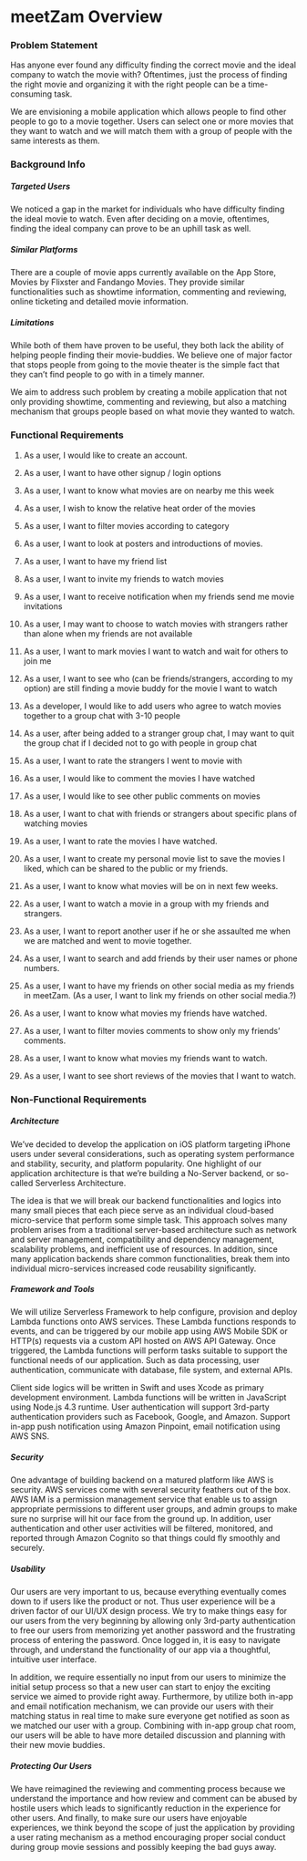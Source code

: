 # meetZam Overview

				 	 						
### Problem Statement 

Has anyone ever found any difficulty finding the correct movie and the ideal company to watch the movie with? Oftentimes, just the process of finding the right movie and organizing it with the right people can be a time-consuming task.

We are envisioning a mobile application which allows people to find other people to go to a movie together. Users can select one or more movies that they want to watch and we will match them with a group of people with the same interests as them. 

### Background Info	
					
##### Targeted Users 
		
We noticed a gap in the market for individuals who have difficulty finding the ideal movie to watch. Even after deciding on a movie, oftentimes, finding the ideal company can prove to be an uphill task as well.
					
##### Similar Platforms 
	
There are a couple of movie apps currently available on the App Store, Movies by Flixster and Fandango Movies. They provide similar functionalities such as showtime information, commenting and reviewing, online ticketing and detailed movie information.  

##### Limitations 

While both of them have proven to be useful, they both lack the ability of helping people finding their movie-buddies. We believe one of major factor that stops people from going to the movie theater is the simple fact that they can’t find people to go with in a timely manner. 

We aim to address such problem by creating a mobile application that not only providing showtime, commenting and reviewing, but also a matching mechanism that groups people based on what movie they wanted to watch.
			
### Functional Requirements

1. As a user, I would like to create an account.
2. As a user, I want to have other signup / login options
3. As a user, I want to know what movies are on nearby me this week
4. As a user, I wish to know the relative heat order of the movies
5. As a user, I want to filter movies according to category
6. As a user, I want to look at posters and introductions of movies.
7. As a user, I want to have my friend list
8. As a user, I want to invite my friends to watch movies
9. As a user, I want to receive notification when my friends send me movie invitations
10. As a user, I may want to choose to watch movies with strangers rather than alone when my friends are not available
11. As a user, I want to mark movies I want to watch and wait for others to join me
12. As a user, I want to see who (can be friends/strangers, according to my option) are still finding a movie buddy for the movie I want to watch
13. As a developer, I would like to add users who agree to watch movies together to a group chat with 3-10 people
14. As a user, after being added to a stranger group chat, I may want to quit the group chat if I decided not to go with people in group chat
15. As a user, I want to rate the strangers I went to movie with
16. As a user, I would like to comment the movies I have watched
17. As a user, I would like to see other public comments on movies
18. As a user, I want to chat with friends or strangers about specific plans of watching movies
19. As a user, I want to rate the movies I have watched.
20. As a user, I want to create my personal movie list to save the movies I liked, which can be shared to the public or my friends.

21. As a user, I want to know what movies will be on in next few weeks. 
22. As a user, I want to watch a movie in a group with my friends and strangers.
23. As a user, I want to report another user if he or she assaulted me when we are matched and went to movie together.
24. As a user, I want to search and add friends by their user names or phone numbers.
25. As a user, I want to have my friends on other social media as my friends in meetZam. (As a user, I want to link my friends on other social media.?)
26. As a user, I want to know what movies my friends have watched.
27. As a user, I want to filter movies comments to show only my friends’ comments.
28. As a user, I want to know what movies my friends want to watch.
29. As a user, I want to see short reviews of the movies that I want to watch.


### Non-Functional Requirements
							
##### Architecture 
					
We’ve decided to develop the application on iOS platform targeting iPhone users under several considerations, such as operating system performance and stability, security, and platform popularity. One highlight of our application architecture is that we’re building a No-Server backend, or so-called Serverless Architecture. 

The idea is that we will break our backend functionalities and logics into many small pieces that each piece serve as an individual cloud-based micro-service that perform some simple task. This approach solves many problem arises from a traditional server-based architecture such as network and server management, compatibility and dependency management, scalability problems, and inefficient use of resources. In addition, since many application backends share common functionalities, break them into individual micro-services increased code reusability significantly. 

##### Framework and Tools

We will utilize Serverless Framework to help configure, provision and deploy Lambda functions onto AWS services. These Lambda functions responds to events, and can be triggered by our mobile app using AWS Mobile SDK or HTTP(s) requests via a custom API hosted on AWS API Gateway. Once triggered, the Lambda functions will perform tasks suitable to support the functional needs of our application. Such as data processing, user authentication, communicate with database, file system, and external APIs. 

Client side logics will be written in Swift and uses Xcode as primary development environment. Lambda functions will be written in JavaScript using Node.js 4.3 runtime. User authentication will support 3rd-party authentication providers such as Facebook, Google, and Amazon. Support in-app push notification using Amazon Pinpoint, email notification using AWS SNS. 

##### Security

One advantage of building backend on a matured platform like AWS is security. AWS services come with several security feathers out of the box. AWS IAM is a permission management service that enable us to assign appropriate permissions to different user groups, and admin groups to make sure no surprise will hit our face from the ground up. In addition, user authentication and other user activities will be filtered, monitored, and reported through Amazon Cognito so that things could fly smoothly and securely.  

##### Usability

Our users are very important to us, because everything eventually comes down to if users like the product or not. Thus user experience will be a driven factor of our UI/UX design process. We try to make things easy for our users from the very beginning by allowing only 3rd-party authentication to free our users from memorizing yet another password and the frustrating process of entering the password. Once logged in, it is easy to navigate through, and understand the functionality of our app via a thoughtful, intuitive user interface. 

In addition, we require essentially no input from our users to minimize the initial setup process so that a new user can start to enjoy the exciting service we aimed to provide right away. Furthermore, by utilize both in-app and email notification mechanism, we can provide our users with their matching status in real time to make sure everyone get notified as soon as we matched our user with a group. Combining with in-app group chat room, our users will be able to have more detailed discussion and planning with their new movie buddies. 

##### Protecting Our Users

We have reimagined the reviewing and commenting process because we understand the importance and how review and comment can be abused by hostile users which leads to significantly reduction in the experience for other users. And finally, to make sure our users have enjoyable experiences, we think beyond the scope of just the application by providing a user rating mechanism as a method encouraging proper social conduct during group movie sessions and possibly keeping the bad guys away.


